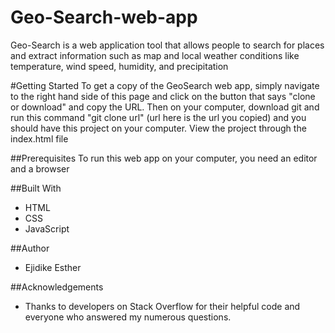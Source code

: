 # Geo-Search-web-app
Geo-Search is a web application tool that allows people to search for places and extract information such as map and local weather conditions like temperature, wind speed, humidity, and precipitation

#Getting Started
To get a copy of the GeoSearch web app, simply navigate to the right hand side of this page and click on the button that says "clone or download" and copy the URL. Then on your computer, download git and run this command "git clone url" (url here is the url you copied) and you should have this project on your computer. View the project through the index.html file

##Prerequisites
To run this web app on your computer, you need an editor and a browser

##Built With
* HTML
* CSS
* JavaScript

##Author
* Ejidike Esther

##Acknowledgements
* Thanks to developers on Stack Overflow for their helpful code and everyone who answered my numerous questions.
